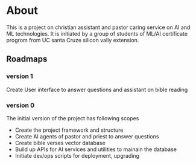 # About
This is a project on christian assistant and pastor caring service on AI and ML technologies.
It is initiated by a group of students of ML/AI certificate progrom from UC santa Cruze silicon vally extension. 

## Roadmaps
### version 1
Create User interface to answer questions and assistant on bible reading

### version 0
The initial version of the project has following scopes
 - Create the project framework and structure 
 - Create AI agents of pastor and priest to answer questions 
 - Create bible verses vector database
 - Build up APIs for AI services and utilities to mainain the database
 - Initiate dev/ops scripts for deployment, upgrading




